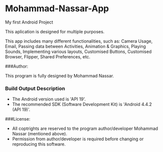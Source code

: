 # Mohammad-Nassar-App
My first Android Project

This aplication is designed for multiple purposes.

This app includes many different functionalities, such as: Camera Usage, Email, Passing data between Activities, Animation & Graphics, Playing Sounds, Implementing various layouts, Customised Buttons, Customised Browser, Flipper, Shared Preferences, etc.

###Author:

This program is fully designed by Mohammad Nassar.


### Build Output Description

- The Android version used is 'API 19'.
- The recommended SDK (Software Development Kit) is 'Android 4.4.2 (API 19)'.

###License:

* All coptrights are reserved to the program author/developer Mohammad Nassar (mentioned above).
* Permission from author/developer is required before changing or reproducing this software.

